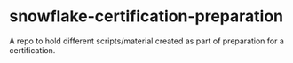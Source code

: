 # snowflake-certification-preparation
A repo to hold different scripts/material created as part of preparation for a certification.
